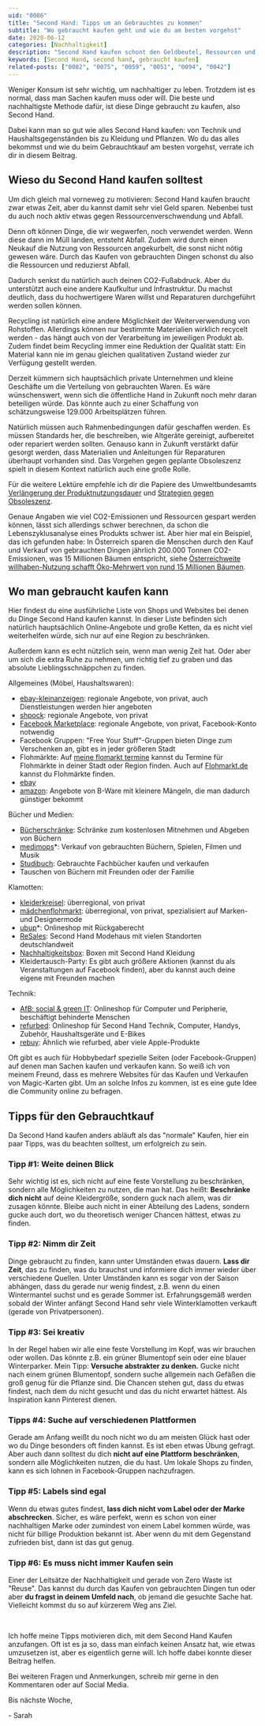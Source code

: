 ```yaml
---
uid: "0086"
title: "Second Hand: Tipps um an Gebrauchtes zu kommen"
subtitle: "Wo gebraucht kaufen geht und wie du am besten vorgehst"
date: 2020-06-12
categories: [Nachhaltigkeit]
description: "Second Hand kaufen schont den Geldbeutel, Ressourcen und reduziert Abfall. Wo und wie das geht, erkläre ich dir in diesem Beitrag."
keywords: [Second Hand, second hand, gebraucht kaufen]
related-posts: ["0082", "0075", "0059", "0051", "0094", "0042"]
---
```

Weniger Konsum ist sehr wichtig, um nachhaltiger zu leben. Trotzdem ist es normal, dass man Sachen kaufen muss oder will. Die beste und nachhaltigste Methode dafür, ist diese Dinge gebraucht zu kaufen, also Second Hand.

Dabei kann man so gut wie alles Second Hand kaufen: von Technik und Haushaltsgegenständen bis zu Kleidung und Pflanzen. Wo du das alles bekommst und wie du beim Gebrauchtkauf am besten vorgehst, verrate ich dir in diesem Beitrag.
<!--more-->

## Wieso du Second Hand kaufen solltest
Um dich gleich mal vorneweg zu motivieren: Second Hand kaufen braucht zwar etwas Zeit, aber du kannst damit sehr viel Geld sparen. Nebenbei tust du auch noch aktiv etwas gegen Ressourcenverschwendung und Abfall.

Denn oft können Dinge, die wir wegwerfen, noch verwendet werden. Wenn diese dann im Müll landen, entsteht Abfall. Zudem wird durch einen Neukauf die Nutzung von Ressourcen angekurbelt, die sonst nicht nötig gewesen wäre. Durch das Kaufen von gebrauchten Dingen schonst du also die Ressourcen und reduzierst Abfall.

Dadurch senkst du natürlich auch deinen CO2-Fußabdruck. Aber du unterstützt auch eine andere Kaufkultur und Infrastruktur. Du machst deutlich, dass du hochwertigere Waren willst und Reparaturen durchgeführt werden sollen können.

Recycling ist natürlich eine andere Möglichkeit der Weiterverwendung von Rohstoffen. Allerdings können nur bestimmte Materialien wirklich recycelt werden - das hängt auch von der Verarbeitung im jeweiligen Produkt ab. Zudem findet beim Recycling immer eine Reduktion der Qualität statt: Ein Material kann nie im genau gleichen qualitativen Zustand wieder zur Verfügung gestellt werden.

Derzeit kümmern sich hauptsächlich private Unternehmen und kleine Geschäfte um die Verteilung von gebrauchten Waren. Es wäre wünschenswert, wenn sich die öffentliche Hand in Zukunft noch mehr daran beteiligen würde. Das könnte auch zu einer Schaffung von schätzungsweise 129.000 Arbeitsplätzen führen.

Natürlich müssen auch Rahmenbedingungen dafür geschaffen werden. Es müssen Standards her, die beschreiben, wie Altgeräte gereinigt, aufbereitet oder repariert werden sollten. Genauso kann in Zukunft verstärkt dafür gesorgt werden, dass Materialien und Anleitungen für Reparaturen überhaupt vorhanden sind. Das Vorgehen gegen geplante Obsoleszenz spielt in diesem Kontext natürlich auch eine große Rolle.

Für die weitere Lektüre empfehle ich dir die Papiere des Umweltbundesamts [Verlängerung der Produktnutzungsdauer](https://www.umweltbundesamt.de/publikationen/verlaengerung-der-produktnutzungsdauer) und [Strategien gegen Obsoleszenz](https://www.umweltbundesamt.de/publikationen/strategien-gegen-obsoleszenz).

Genaue Angaben wie viel CO2-Emissionen und Ressourcen gespart werden können, lässt sich allerdings schwer berechnen, da schon die Lebenszyklusanalyse eines Produkts schwer ist. Aber hier mal ein Beispiel, das ich gefunden habe: In Österreich sparen die Menschen durch den Kauf und Verkauf von gebrauchten Dingen jährlich 200.000 Tonnen CO2-Emissionen, was 15 Millionen Bäumen entspricht, siehe [Österreichweite willhaben-Nutzung schafft Öko-Mehrwert von rund 15 Millionen Bäumen](https://www.ots.at/presseaussendung/OTS_20170731_OTS0030/oesterreichweite-willhaben-nutzung-schafft-oeko-mehrwert-von-rund-15-millionen-baeumen).

## Wo man gebraucht kaufen kann
Hier findest du eine ausführliche Liste von Shops und Websites bei denen du Dinge Second Hand kaufen kannst. In dieser Liste befinden sich natürlich hauptsächlich Online-Angebote und große Ketten, da es nicht viel weiterhelfen würde, sich nur auf eine Region zu beschränken.

Außerdem kann es echt nützlich sein, wenn man wenig Zeit hat. Oder aber um sich die extra Ruhe zu nehmen, um richtig tief zu graben und das absolute Lieblingsschnäppchen zu finden.

Allgemeines (Möbel, Haushaltswaren):
- [ebay-kleinanzeigen](https://www.ebay-kleinanzeigen.de/): regionale Angebote, von privat, auch Dienstleistungen werden hier angeboten
- [shpock](https://www.shpock.com/de-de): regionale Angebote, von privat
- [Facebook Marketplace](https://www.facebook.com/marketplace/): regionale Angebote, von privat, Facebook-Konto notwendig
- Facebook Gruppen: "Free Your Stuff"-Gruppen bieten Dinge zum Verschenken an, gibt es in jeder größeren Stadt
- Flohmärkte: Auf [meine flomarkt termine](https://meine-flohmarkt-termine.de/) kannst du Termine für Flohmärkte in deiner Stadt oder Region finden. Auch auf [Flohmarkt.de](https://www.flohmarkt.de/) kannst du Flohmärkte finden.
- [ebay](https://www.ebay.com/)
- [amazon](https://www.amazon.de/): Angebote von B-Ware mit kleinere Mängeln, die man dadurch günstiger bekommt

Bücher und Medien:
- [Bücherschränke](https://de.wikipedia.org/wiki/Liste_%C3%B6ffentlicher_B%C3%BCcherschr%C3%A4nke_in_Deutschland): Schränke zum kostenlosen Mitnehmen und Abgeben von Büchern
- [medimops](https://www.awin1.com/cread.php?awinmid=11364&awinaffid=675357&clickref=&ued=https%3A%2F%2Fwww.medimops.de%2F)\*: Verkauf von gebrauchten Büchern, Spielen, Filmen und Musik
- [Studibuch](https://shop.studibuch.de/): Gebrauchte Fachbücher kaufen und verkaufen
- Tauschen von Büchern mit Freunden oder der Familie

Klamotten:
- [kleiderkreisel](https://www.kleiderkreisel.de/): überregional, von privat
- [mädchenflohmarkt](https://www.maedchenflohmarkt.de/): überregional, von privat, spezialisiert auf Marken- und Designermode
- [ubup](https://www.awin1.com/cread.php?awinmid=11346&awinaffid=675357&clickref=&ued=https%3A%2F%2Fwww.ubup.com%2F)\*: Onlineshop mit Rückgaberecht
- [ReSales](https://www.resales.de/): Second Hand Modehaus mit vielen Standorten deutschlandweit
- [Nachhaltigkeitsbox](https://nachhaltigkeitsbox.com/): Boxen mit Second Hand Kleidung
- Kleidertausch-Party: Es gibt auch größere Aktionen (kannst du als Veranstaltungen auf Facebook finden), aber du kannst auch deine eigene mit Freunden machen

Technik:
- [AfB: social & green IT](https://www.afbshop.de/): Onlineshop für Computer und Peripherie, beschäftigt behinderte Menschen
- [refurbed](https://www.refurbed.de/): Onlineshop für Second Hand Technik, Computer, Handys, Zubehör, Haushaltsgeräte und E-Bikes
- [rebuy](https://www.rebuy.de/): Ähnlich wie refurbed, aber viele Apple-Produkte

Oft gibt es auch für Hobbybedarf spezielle Seiten (oder Facebook-Gruppen) auf denen man Sachen kaufen und verkaufen kann. So weiß ich von meinem Freund, dass es mehrere Websites für das Kaufen und Verkaufen von Magic-Karten gibt. Um an solche Infos zu kommen, ist es eine gute Idee die Community online zu befragen.

## Tipps für den Gebrauchtkauf
Da Second Hand kaufen anders abläuft als das "normale" Kaufen, hier ein paar Tipps, was du beachten solltest, um erfolgreich zu sein.

### Tipp #1: Weite deinen Blick
Sehr wichtig ist es, sich nicht auf eine feste Vorstellung zu beschränken, sondern alle Möglichkeiten zu nutzen, die man hat. Das heißt: **Beschränke dich nicht** auf deine Kleidergröße, sondern guck nach allem, was dir zusagen könnte. Bleibe auch nicht in einer Abteilung des Ladens, sondern gucke auch dort, wo du theoretisch weniger Chancen hättest, etwas zu finden.

### Tipp #2: Nimm dir Zeit
Dinge gebraucht zu finden, kann unter Umständen etwas dauern. **Lass dir Zeit**, das zu finden, was du brauchst und informiere dich immer wieder über verschiedene Quellen. Unter Umständen kann es sogar von der Saison abhängen, dass du gerade nur wenig findest, z.B. wenn du einen Wintermantel suchst und es gerade Sommer ist. Erfahrungsgemäß werden sobald der Winter anfängt Second Hand sehr viele Winterklamotten verkauft (gerade von Privatpersonen).

### Tipp #3: Sei kreativ
In der Regel haben wir alle eine feste Vorstellung im Kopf, was wir brauchen oder wollen. Das könnte z.B. ein grüner Blumentopf sein oder eine blauer Winterparker. Mein Tipp: **Versuche abstrakter zu denken.** Gucke nicht nach einem grünen Blumentopf, sondern suche allgemein nach Gefäßen die groß genug für die Pflanze sind. Die Chancen stehen gut, dass du etwas findest, nach dem du nicht gesucht und das du nicht erwartet hättest. Als Inspiration kann Pinterest dienen.

### Tipps #4: Suche auf verschiedenen Plattformen
Gerade am Anfang weißt du noch nicht wo du am meisten Glück hast oder wo du Dinge besonders oft finden kannst. Es ist eben etwas Übung gefragt. Aber auch dann solltest du dich **nicht auf eine Plattform beschränken**, sondern alle Möglichkeiten nutzen, die du hast. Um lokale Shops zu finden, kann es sich lohnen in Facebook-Gruppen nachzufragen.

### Tipp #5: Labels sind egal
Wenn du etwas gutes findest, **lass dich nicht vom Label oder der Marke abschrecken**. Sicher, es wäre perfekt, wenn es schon von einer nachhaltigen Marke oder zumindest von einem Label kommen würde, was nicht für billige Produktion bekannt ist. Aber wenn du mit dem Gegenstand zufrieden bist, dann ist das gut genug.

### Tipp #6: Es muss nicht immer Kaufen sein
Einer der Leitsätze der Nachhaltigkeit und gerade von Zero Waste ist "Reuse". Das kannst du durch das Kaufen von gebrauchten Dingen tun oder aber **du fragst in deinem Umfeld nach**, ob jemand die gesuchte Sache hat. Vielleicht kommst du so auf kürzerem Weg ans Ziel.

&nbsp;

Ich hoffe meine Tipps motivieren dich, mit dem Second Hand Kaufen anzufangen. Oft ist es ja so, dass man einfach keinen Ansatz hat, wie etwas umzusetzen ist, aber es eigentlich gerne will. Ich hoffe dabei konnte dieser Beitrag helfen.

Bei weiteren Fragen und Anmerkungen, schreib mir gerne in den Kommentaren oder auf Social Media.

Bis nächste Woche,

\- Sarah
